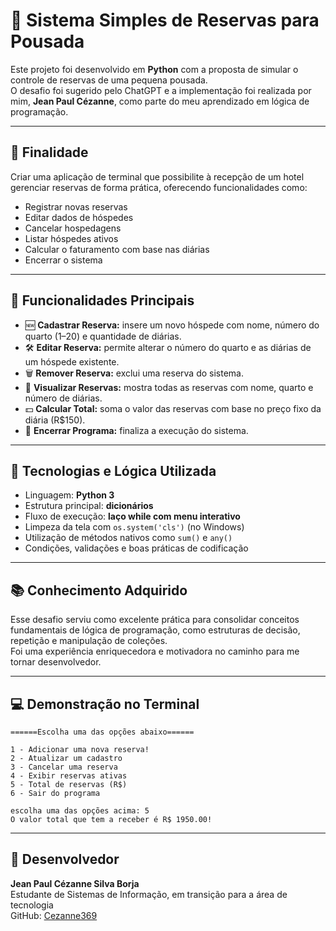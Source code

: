 # 🏨 Sistema Simples de Reservas para Pousada

Este projeto foi desenvolvido em **Python** com a proposta de simular o controle de reservas de uma pequena pousada.  
O desafio foi sugerido pelo ChatGPT e a implementação foi realizada por mim, **Jean Paul Cézanne**, como parte do meu aprendizado em lógica de programação.

---

## 🎯 Finalidade

Criar uma aplicação de terminal que possibilite à recepção de um hotel gerenciar reservas de forma prática, oferecendo funcionalidades como:

- Registrar novas reservas
- Editar dados de hóspedes
- Cancelar hospedagens
- Listar hóspedes ativos
- Calcular o faturamento com base nas diárias
- Encerrar o sistema

---

## 🔧 Funcionalidades Principais

- 🆕 **Cadastrar Reserva:** insere um novo hóspede com nome, número do quarto (1–20) e quantidade de diárias.
- 🛠 **Editar Reserva:** permite alterar o número do quarto e as diárias de um hóspede existente.
- 🗑 **Remover Reserva:** exclui uma reserva do sistema.
- 📄 **Visualizar Reservas:** mostra todas as reservas com nome, quarto e número de diárias.
- 💵 **Calcular Total:** soma o valor das reservas com base no preço fixo da diária (R$150).
- 🚪 **Encerrar Programa:** finaliza a execução do sistema.

---

## 🧰 Tecnologias e Lógica Utilizada

- Linguagem: **Python 3**
- Estrutura principal: **dicionários**
- Fluxo de execução: **laço while com menu interativo**
- Limpeza da tela com `os.system('cls')` (no Windows)
- Utilização de métodos nativos como `sum()` e `any()`
- Condições, validações e boas práticas de codificação

---

## 📚 Conhecimento Adquirido

Esse desafio serviu como excelente prática para consolidar conceitos fundamentais de lógica de programação, como estruturas de decisão, repetição e manipulação de coleções.  
Foi uma experiência enriquecedora e motivadora no caminho para me tornar desenvolvedor.

---

## 💻 Demonstração no Terminal

```text
======Escolha uma das opções abaixo======

1 - Adicionar uma nova reserva!
2 - Atualizar um cadastro
3 - Cancelar uma reserva
4 - Exibir reservas ativas
5 - Total de reservas (R$)
6 - Sair do programa

escolha uma das opções acima: 5
O valor total que tem a receber é R$ 1950.00!
```

---

## 👤 Desenvolvedor

**Jean Paul Cézanne Silva Borja**  
Estudante de Sistemas de Informação, em transição para a área de tecnologia  
GitHub: [Cezanne369](https://github.com/Cezanne369)